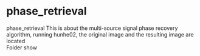 # phase_retrieval
phase_retrieval
This is about the multi-source signal phase recovery algorithm, running hunhe02, the original image and the resulting image are located  
Folder show  
